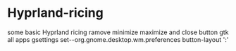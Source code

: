 # Hyprland-ricing
some basic Hyprland ricing
ramove minimize maximize and close button gtk all apps
gsettings set--org.gnome.desktop.wm.preferences button-layout ':'
